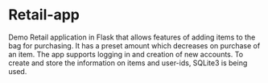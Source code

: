 # Retail-app
Demo Retail application in Flask that allows features of adding items to the bag for purchasing. It has a preset amount which decreases on purchase of an item. The app supports logging in and creation of new accounts. To create and store the information on items and user-ids, SQLite3 is being used.
